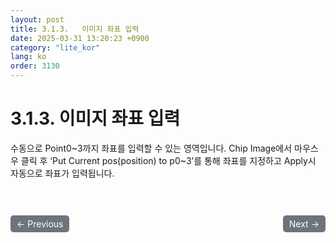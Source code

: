 ```yaml
---
layout: post
title: 3.1.3.	이미지 좌표 입력
date: 2025-03-31 13:20:23 +0900
category: "lite_kor"
lang: ko
order: 3130
---
```


# 3.1.3. 이미지 좌표 입력

수동으로 Point0~3까지 좌표를 입력할 수 있는 영역입니다. Chip Image에서 마우스 우 클릭 후 ‘Put Current pos(position) to p0~3’를 통해 좌표를 지정하고 Apply시 자동으로 좌표가 입력됩니다.

<!-- 이전/다음 페이지 버튼 -->
<br/>
<br/>
<div style="display: flex; justify-content: space-between; align-items: center; margin-top: 10;">
  <!-- 이전 페이지 버튼 -->
  <a href="/manuals/manuals_lite_kor/Chapter 3/Chapter 3-1-2-5/" class="btn btn-primary" style="display: inline-block; padding: 5px 10px; background-color: #6c757d; color: white; text-decoration: none; border-radius: 5px;">
    ← Previous
  </a>

  <!-- 다음 페이지 버튼 -->
  <a href="/manuals/manuals_lite_kor/Chapter 3/Chapter 3-1-4/" class="btn btn-primary" style="display: inline-block; padding: 5px 10px; background-color: #6c757d; color: white; text-decoration: none; border-radius: 5px;">
    Next →
  </a>
</div>